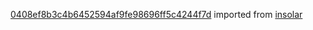 [0408ef8b3c4b6452594af9fe98696ff5c4244f7d](https://github.com/insolar/insolar/commit/0408ef8b3c4b6452594af9fe98696ff5c4244f7d) imported from [insolar](https://github.com/insolar/insolar)
